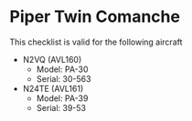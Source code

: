 # Piper Twin Comanche

This checklist is valid for the following aircraft

* N2VQ (AVL160)
  * Model: PA-30
  * Serial: 30-563
* N24TE (AVL161)
  * Model: PA-39
  * Serial: 39-53
